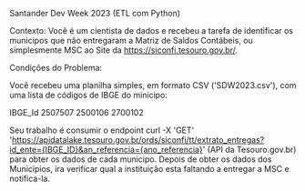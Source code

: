 Santander Dev Week 2023 (ETL com Python)


Contexto: Você é um cientista de dados e recebeu a tarefa de identificar os municipos que não entregaram a Matriz de Saldos Contábeis, ou simplesmente MSC ao Site da https://siconfi.tesouro.gov.br/.

Condições do Problema:

Você recebeu uma planilha simples, em formato CSV ('SDW2023.csv'), com uma lista de códigos de IBGE do minicipo:

IBGE_Id
2507507
2500106
2700102

Seu trabalho é consumir o endpoint curl -X 'GET'
'https://apidatalake.tesouro.gov.br/ords/siconfi/tt/extrato_entregas?id_ente={IBGE_ID}&an_referencia={ano_referencia}' (API da Tesouro.gov.br) para obter os dados de cada municipo.
Depois de obter os dados dos Municipios, ira verificar qual a instituição esta faltando a entregar a MSC e notifica-la.

